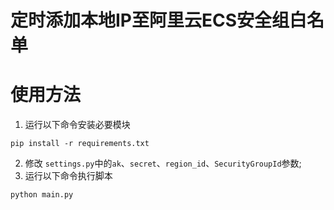 # 定时添加本地IP至阿里云ECS安全组白名单

# 使用方法
1. 运行以下命令安装必要模块
```shell
pip install -r requirements.txt
```
2. 修改 `settings.py`中的`ak`、`secret`、`region_id`、`SecurityGroupId`参数;
3. 运行以下命令执行脚本
```shell
python main.py
```